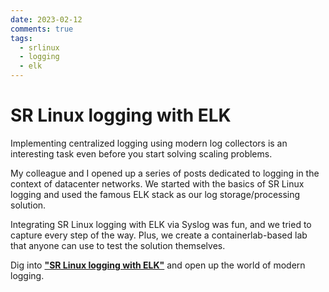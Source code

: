 ```yaml
---
date: 2023-02-12
comments: true
tags:
  - srlinux
  - logging
  - elk
---
```


# SR Linux logging with ELK

Implementing centralized logging using modern log collectors is an interesting task even before you start solving scaling problems.

My colleague and I opened up a series of posts dedicated to logging in the context of datacenter networks. We started with the basics of SR Linux logging and used the famous ELK stack as our log storage/processing solution.

Integrating SR Linux logging with ELK via Syslog was fun, and we tried to capture every step of the way. Plus, we create a containerlab-based lab that anyone can use to test the solution themselves.

Dig into [**"SR Linux logging with ELK"**](https://learn.srlinux.dev/blog/2023/sr-linux-logging-with-elk/) and open up the world of modern logging.
